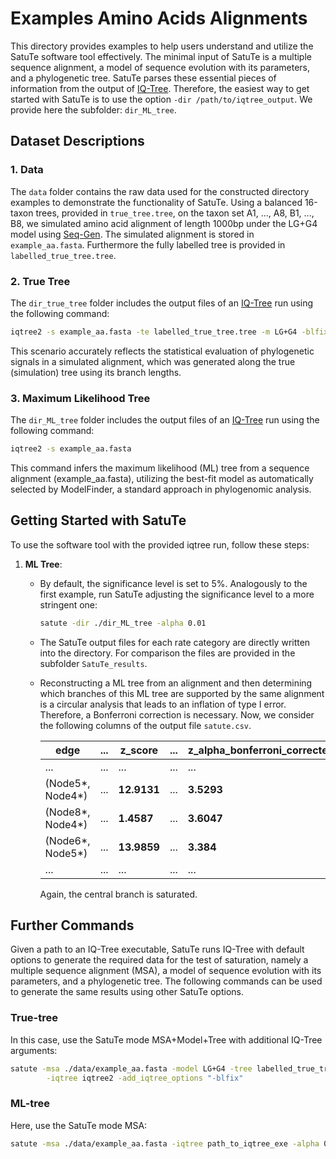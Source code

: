 # Examples Amino Acids Alignments

This directory provides examples to help users understand and utilize the SatuTe software tool effectively. The minimal input of SatuTe is a multiple sequence alignment, a model of sequence evolution with its parameters, and a phylogenetic tree. SatuTe parses these essential pieces of information from the output of [IQ-Tree](http://www.iqtree.org/). Therefore, the easiest way to get started with SatuTe is to use the option `-dir /path/to/iqtree_output`. We provide here the subfolder: `dir_ML_tree`.

## Dataset Descriptions

### 1. Data

The `data` folder contains the raw data used for the constructed directory examples to demonstrate the functionality of SatuTe. Using a balanced 16-taxon trees, provided in `true_tree.tree`, on the taxon set A1, ..., A8, B1, ..., B8, we simulated amino acid alignment of length 1000bp under the LG+G4 model using [Seq-Gen](http://tree.bio.ed.ac.uk/software/seqgen/). The simulated alignment is stored in `example_aa.fasta`.  Furthermore the fully labelled tree is provided in `labelled_true_tree.tree`.

### 2. True Tree

The `dir_true_tree` folder includes  the output files of an [IQ-Tree](http://www.iqtree.org/) run using the following command:

```bash
iqtree2 -s example_aa.fasta -te labelled_true_tree.tree -m LG+G4 -blfix
```

This scenario accurately reflects the statistical evaluation of phylogenetic signals in a simulated alignment, which was generated along the true (simulation) tree using its branch lengths.

### 3. Maximum Likelihood Tree

The `dir_ML_tree` folder includes the output files of an [IQ-Tree](http://www.iqtree.org/) run using the following command:

```bash
iqtree2 -s example_aa.fasta
```

This command infers the maximum likelihood (ML) tree from a sequence alignment (example_aa.fasta), utilizing the best-fit model as automatically selected by ModelFinder, a standard approach in phylogenomic analysis.

## Getting Started with SatuTe

To use the software tool with the provided iqtree run, follow these steps:

1. **ML Tree**:

     - By default, the significance level is set to 5%. Analogously to the first example, run SatuTe adjusting the significance level to a more stringent one:

         ```bash
         satute -dir ./dir_ML_tree -alpha 0.01
         ```

     - The SatuTe output files for each rate category are directly written into the directory. For comparison the files are provided in the subfolder `SatuTe_results`.
     - Reconstructing a ML tree from an alignment and then determining which branches of this ML tree are supported by the same alignment is a circular analysis that leads to an inflation of type I error. Therefore, a Bonferroni correction is necessary. Now, we consider the following columns of the output file `satute.csv`.

        | edge                       | ... | **z_score** | ... | **z_alpha_bonferroni_corrected** | **decision_bonferroni_corrected_test_tips** | ... | branch_length | number_of_sites | rate_category |
        |----------------------------|-----|-------------|-----|----------------------------------|---------------------------------------------|-----|---------------|-----------------|---------------|
        | ...                        | ... | ...         | ... | ...                              | ...                                         | ... | ...           | ...             |    c4         |
        | (Node5*, Node4*)           | ... | **12.9131** | ... | **3.5293**                       | **Informative**                             | ... | 0.2150928463  |  234            |    c4         |
        | (Node8*, Node4*)           | ... | **1.4587**  | ... | **3.6047**                       | **Saturated**                               | ... | 8.6358874072  |  234            |    c4         |
        | (Node6*, Node5*)           | ... | **13.9859** | ... | **3.384**                        | **Informative**                             | ... | 0.0702957449  |  234            |    c4         |
        | ...                        | ... | ...         | ... | ...                              | ...                                         | ... | ...           | ...             |    c4         |
  
        Again, the central branch is saturated.

## Further Commands

Given a path to an IQ-Tree executable, SatuTe runs IQ-Tree with default options to generate the required data for the test of saturation, namely  a multiple sequence alignment (MSA), a model of sequence evolution with its parameters, and a phylogenetic tree. The following commands can be used to generate the same results using other SatuTe options.

### True-tree

In this case, use the SatuTe mode MSA+Model+Tree with additional IQ-Tree arguments:

```bash
satute -msa ./data/example_aa.fasta -model LG+G4 -tree labelled_true_tree.tree \
        -iqtree iqtree2 -add_iqtree_options "-blfix"
```

### ML-tree

Here, use the SatuTe mode MSA:

```bash
satute -msa ./data/example_aa.fasta -iqtree path_to_iqtree_exe -alpha 0.01
```
